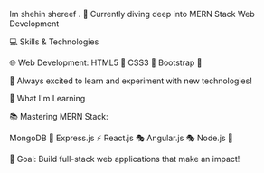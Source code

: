 
Im shehin shereef .
🚀 Currently diving deep into MERN Stack Web Development


💻 Skills & Technologies

🌐 Web Development:
HTML5 🌟
CSS3 🎨
Bootstrap 💅


🔧 Always excited to learn and experiment with new technologies!

🌱 What I'm Learning

📚 Mastering MERN Stack:

MongoDB 🌱
Express.js ⚡
React.js 🎭
Angular.js 🎭
Node.js 🔧

🎯 Goal: Build full-stack web applications that make an impact!

